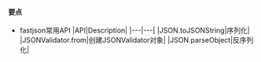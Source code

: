 #### 要点
- fastjson常用API
|API|Description|
|---|---|
|JSON.toJSONString|序列化|
|JSONValidator.from|创建JSONValidator对象|
|JSON.parseObject|反序列化|

